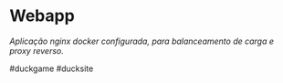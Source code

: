 # Webapp
*Aplicação nginx docker configurada, para balanceamento de carga e proxy reverso.*

#duckgame
#ducksite
